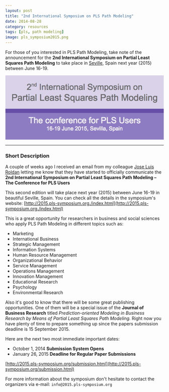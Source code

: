 ```yaml
---
layout: post
title: "2nd International Symposium on PLS Path Modeling"
date: 2014-08-28
category: resources
tags: [pls, path modeling]
image: pls_symposium2015.png
---
```


For those of you interested in PLS Path Modeling, take note of the announcement 
for the **2nd International Symposium on Partial Least Squares Path Modeling** 
to take place in [Seville](http://www.visitasevilla.es/en), Spain next year (2015) between June 16-19.

<!--more-->

<a href="http://2015.pls-symposium.org./index.html" target="_blank"><img src="/images/blog/pls_symposium2015.png"></a>

<hr/>


### Short Description

A couple of weeks ago I received an email from my colleague [Jose Luis Roldan](http://personal.us.es/jlroldan/Sitio_web/Index.html) letting me know that 
they have started to officially communicate the 
**2nd International Symposium on Partial Least Squares Path Modeling – The Conference for PLS Users** 

This second edition will take place next year (2015) between June 16-19 in beautiful Seville, Spain. 
You can check all the details in the symposium's website: [http://2015.pls-symposium.org./index.html](http://2015.pls-symposium.org./index.html)


This is a great opportunity for researchers in business and social sciences who 
apply PLS Path Modeling in different topics such as:

- Marketing
- International Business
- Strategic Management
- Information Systems
- Human Resource Management
- Organizational Behavior
- Service Management
- Operations Management
- Innovation Management
- Educational Research
- Psychology
- Environmental Research

Also it's good to know that there will be some great publishing opportunities. 
One of them will be a special issue of the **Journal of Business Research** 
titled *Prediction-oriented Modeling in Business Research by Means of Partial Least Squares Path Modeling.* 
Right now you have plenty of time to prepare something up since the papers 
submission deadline is 15 September 2015.

Here are the next two most immediate important dates:

- October 1, 2014 **Submission System Opens**
- January 26, 2015 **Deadline for Regular Paper Submissions**

[http://2015.pls-symposium.org/submission.html](http://2015.pls-symposium.org/submission.html) 

For more information about the symposium don't hesitate to contact the organizers 
via e-mail: ```info@2015.pls-symposium.org```
